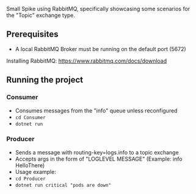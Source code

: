 Small Spike using RabbitMQ, specifically showcasing some scenarios for the "Topic" exchange type.

## Prerequisites
- A local RabbitMQ Broker must be running on the default port (5672)

Installing RabbitMQ: https://www.rabbitmq.com/docs/download

## Running the project
### Consumer
- Consumes messages from the "info" queue unless reconfigured
- `cd Consumer`
- `dotnet run`

### Producer
- Sends a message with routing-key=logs.info to a topic exchange
- Accepts args in the form of "LOGLEVEL MESSAGE" (Example: info HelloThere)
- Usage example: 
- `cd Producer`
- `dotnet run critical "pods are down"`
